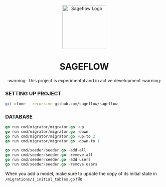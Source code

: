 <div align="center">
    <a href="#" target="_blank">
        <img src="https://raw.githubusercontent.com/sageflow/sageflow/main/media/logo.png" alt="Sageflow Logo" width="140" height="140"></img>
    </a>
</div>

<h1 align="center">SAGEFLOW</h1>

<p align="center">
:warning:  This project is experimental and in active development  :warning:
</p>

### SETTING UP PROJECT

```sh
git clone --recursive github.com/sageflow/sageflow
```

### DATABASE

```go
go run cmd/migrator/migrator.go -up
go run cmd/migrator/migrator.go -down
go run cmd/migrator/migrator.go -up-to 2
go run cmd/migrator/migrator.go -down-to 1
```

```go
go run cmd/seeder/seeder.go -add-all
go run cmd/seeder/seeder.go -remove-all
go run cmd/seeder/seeder.go -add users
go run cmd/seeder/seeder.go -remove users
```

When you add a model, make sure to update the copy of its initial state in `/migrations/1_initial_tables.go` file

